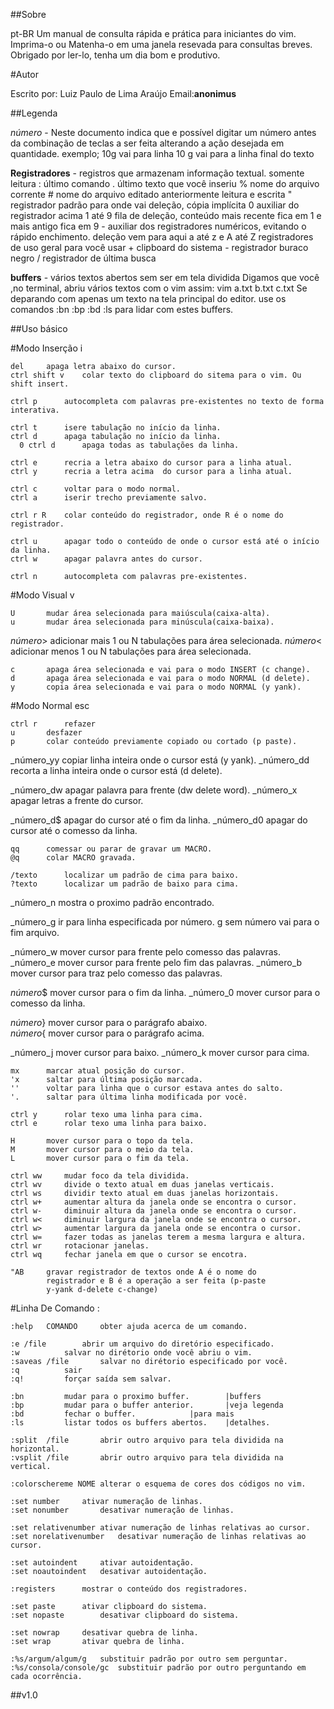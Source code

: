 ##Sobre

pt-BR
Um manual de consulta rápida e prática para iniciantes
do vim. Imprima-o ou Matenha-o em uma janela resevada
para consultas breves.
Obrigado por ler-lo, tenha um dia bom e produtivo.

#Autor

Escrito por: Luiz Paulo de Lima Araújo
Email:**anonimus**

##Legenda

_número_ - Neste documento indica que e possível digitar um
 	 número antes da combinação de teclas a ser feita
	 alterando a ação desejada em quantidade.
	 exemplo;	10g vai para linha 10
	 		g vai para a linha final do texto

**Registradores** - registros que armazenam informação textual.
 somente leitura
	: último comando
	. último texto que você inseriu
	% nome do arquivo corrente
	# nome do arquivo editado anteriormente
 leitura e escrita
	" registrador padrão para onde vai deleção, cópia implícita
	0 auxiliar do registrador acima
	1 até 9	fila de deleção, conteúdo mais recente fica em 1 e mais antigo fica em 9
	- auxiliar dos registradores numéricos, evitando o rápido enchimento. deleção
	  vem para aqui
	a até z e A até Z registradores de uso geral para você usar
	+ clipboard do sistema
	- registrador buraco negro
	/ registrador de última busca

**buffers** - vários textos abertos sem ser em tela dividida
	Digamos que você ,no terminal, abriu vários textos com o vim assim:
		vim a.txt b.txt c.txt
	Se deparando com apenas um texto na tela principal do editor.
	use os comandos :bn :bp :bd :ls para lidar com estes buffers.

##Uso básico

#Modo Inserção i

	del		apaga letra abaixo do cursor.
	ctrl shift v	colar texto do clipboard do sitema para o vim. Ou shift insert.

	ctrl p 		autocompleta com palavras pre-existentes no texto de forma interativa.

	ctrl t		isere tabulação no início da linha.
	ctrl d		apaga tabulação no início da linha.
      0 ctrl d		apaga todas as tabulações da linha.

	ctrl e		recria a letra abaixo do cursor para a linha atual.
	ctrl y		recria a letra acima  do cursor para a linha atual.

	ctrl c		voltar para o modo normal.
	ctrl a		iserir trecho previamente salvo.		

	ctrl r R	colar conteúdo do registrador, onde R é o nome do registrador.

	ctrl u 		apagar todo o conteúdo de onde o cursor está até o início da linha.
	ctrl w		apagar palavra antes do cursor.

	ctrl n 		autocompleta com palavras pre-existentes.

#Modo Visual v

	U		mudar área selecionada para maiúscula(caixa-alta).
	u		mudar área selecionada para minúscula(caixa-baixa).

  _número_>		adicionar mais 1 ou N tabulações para área selecionada.
  _número_<		adicionar menos 1 ou N tabulações para área selecionada.

	c		apaga área selecionada e vai para o modo INSERT (c change).
	d		apaga área selecionada e vai para o modo NORMAL (d delete).
	y		copia área selecionada e vai para o modo NORMAL (y yank).

#Modo Normal esc

	ctrl r		refazer
	u		desfazer
	p		colar conteúdo previamente copiado ou cortado (p paste).

  _número_yy		copiar linha inteira onde o cursor está (y yank).
  _número_dd		recorta a linha inteira onde o cursor está (d delete).

  _número_dw		apagar palavra para frente (dw delete word).
  _número_x		apagar letras a frente do cursor.

  _número_d$		apagar do cursor até o fim da linha.
  _número_d0		apagar do cursor até o comesso da linha.
	

	qq		comessar ou parar de gravar um MACRO.
	@q		colar MACRO gravada.

	/texto		localizar um padrão de cima para baixo.
	?texto		localizar um padrão de baixo para cima.
  _número_n		mostra o proximo padrão encontrado.

  _número_g		ir para linha especificada por número. g sem número vai para o fim arquivo.

  _número_w		mover cursor para frente pelo comesso das palavras.
  _número_e		mover cursor para frente pelo fim das palavras.
  _número_b		mover cursor para traz pelo comesso das palavras.	

  _número_$		mover cursor para o fim da linha.
  _número_0		mover cursor para o comesso da linha.

  _número_}		mover cursor para o parágrafo abaixo.		
  _número_{		mover cursor para o parágrafo acima.

  _número_j		mover cursor para baixo.
  _número_k		mover cursor para cima.

	mx		marcar atual posição do cursor.
	'x		saltar para última posição marcada.
	''		voltar para linha que o cursor estava antes do salto.
	'.		saltar para última linha modificada por você.
	
	ctrl y		rolar texo uma linha para cima.
	ctrl e		rolar texo uma linha para baixo.

	H		mover cursor para o topo da tela.
	M		mover cursor para o meio da tela.
	L		mover cursor para o fim da tela.

	ctrl ww		mudar foco da tela dividida.
	ctrl wv		divide o texto atual em duas janelas verticais.
	ctrl ws		dividir texto atual em duas janelas horizontais.
	ctrl w+		aumentar altura da janela onde se encontra o cursor.
	ctrl w-		diminuir altura da janela onde se encontra o cursor.
	ctrl w<		diminuir largura da janela onde se encontra o cursor.
	ctrl w>		aumentar largura da janela onde se encontra o cursor.
	ctrl w=		fazer todas as janelas terem a mesma largura e altura.
	ctrl wr		rotacionar janelas.
	ctrl wq		fechar janela em que o cursor se encotra.

	"AB		gravar registrador de textos onde A é o nome do
			registrador e B é a operação a ser feita (p-paste
			y-yank d-delete c-change)

#Linha De Comando :

	:help	COMANDO		obter ajuda acerca de um comando.

	:e /file		abrir um arquivo do diretório especificado.
	:w			salvar no dirétorio onde você abriu o vim.
	:saveas /file		salvar no dirétorio especificado por você.
	:q			sair
	:q!			forçar saída sem salvar.

	:bn			mudar para o proximo buffer.		|buffers
	:bp			mudar para o buffer anterior.		|veja legenda
	:bd			fechar o buffer.			|para mais
	:ls			listar todos os buffers abertos.	|detalhes.

	:split	/file		abrir outro arquivo para tela dividida na horizontal.
	:vsplit	/file		abrir outro arquivo para tela dividida na vertical.

	:colorschereme NOME	alterar o esquema de cores dos códigos no vim.

	:set number		ativar numeração de linhas.
	:set nonumber		desativar numeração de linhas.

	:set relativenumber	ativar numeração de linhas relativas ao cursor.
	:set norelativenumber	desativar numeração de linhas relativas ao cursor.

	:set autoindent		ativar autoidentação.
	:set noautoindent	desativar autoidentação.

	:registers		mostrar o conteúdo dos registradores.

	:set paste		ativar clipboard do sistema.
	:set nopaste		desativar clipboard do sistema.

	:set nowrap		desativar quebra de linha.
	:set wrap		ativar quebra de linha.

	:%s/argum/algum/g	substituir padrão por outro sem perguntar.
	:%s/consola/console/gc	substituir padrão por outro perguntando em cada ocorrência.

##v1.0

